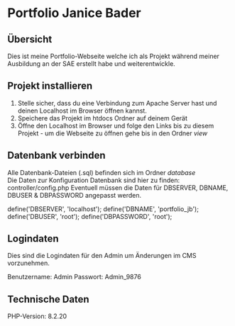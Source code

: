 # Portfolio Janice Bader

## Übersicht

Dies ist meine Portfolio-Webseite welche ich als Projekt während meiner Ausbildung an der SAE erstellt habe und weiterentwickle.

## Projekt installieren

1. Stelle sicher, dass du eine Verbindung zum Apache Server hast und deinen Localhost im Browser öffnen kannst.
2. Speichere das Projekt im htdocs Ordner auf deinem Gerät
3. Öffne den Localhost im Browser und folge den Links bis zu diesem Projekt - um die Webseite zu öffnen gehe bis in den Ordner *view*

## Datenbank verbinden

Alle Datenbank-Dateien (.sql) befinden sich im Ordner *database*  
Die Daten zur Konfiguration Datenbank sind hier zu finden: controller/config.php
Eventuell müssen die Daten für DBSERVER, DBNAME, DBUSER & DBPASSWORD angepasst werden.

define('DBSERVER', 'localhost');
define('DBNAME', 'portfolio_jb');
define('DBUSER', 'root');
define('DBPASSWORD', 'root');

## Logindaten

Dies sind die Logindaten für den Admin um Änderungen im CMS vorzunehmen.

Benutzername: Admin
Passwort: Admin_9876

## Technische Daten
    
PHP-Version: 8.2.20



